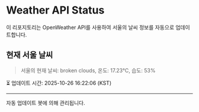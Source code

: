 
# Weather API Status

이 리포지토리는 OpenWeather API를 사용하여 서울의 날씨 정보를 자동으로 업데이트합니다.

## 현재 서울 날씨
> 서울의 현재 날씨: broken clouds, 온도: 17.23°C, 습도: 53%

⏳ 업데이트 시간: 2025-10-26 16:22:06 (KST)

---
자동 업데이트 봇에 의해 관리됩니다.
